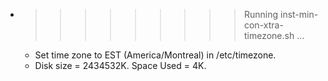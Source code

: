 * >>>>>>>>> Running inst-min-con-xtra-timezone.sh ...
  * Set time zone to EST (America/Montreal) in /etc/timezone.
  * Disk size = 2434532K. Space Used = 4K.
